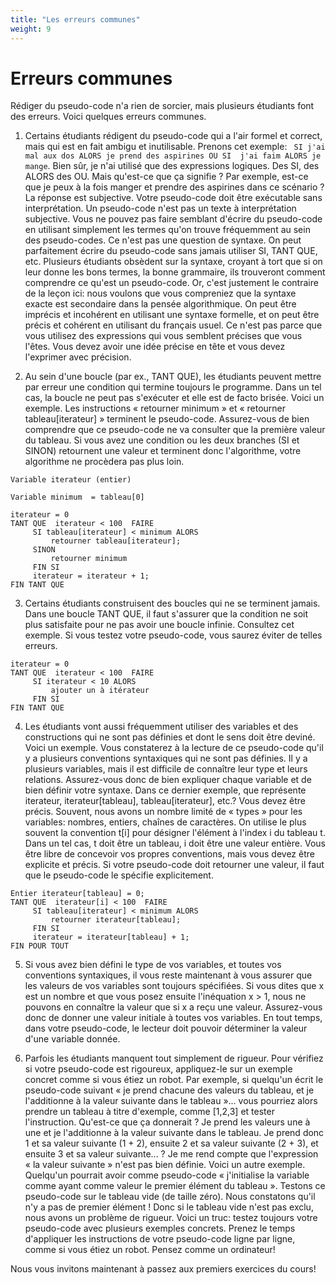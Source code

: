 ```yaml
---
title: "Les erreurs communes"
weight: 9
---
```



# Erreurs communes

Rédiger du pseudo-code n'a rien de sorcier, mais plusieurs étudiants font des erreurs. Voici quelques erreurs communes.

1. Certains étudiants rédigent du pseudo-code qui a l'air formel et correct, mais qui est en fait ambigu et inutilisable. Prenons cet exemple: ` SI j'ai mal aux dos ALORS je prend des aspirines OU SI  j'ai faim ALORS je mange`. Bien sûr, je n'ai utilisé que des expressions logiques. Des SI, des ALORS des OU. Mais qu'est-ce que ça signifie ? Par exemple, est-ce que je peux à la fois manger et prendre des aspirines dans ce scénario ? La réponse est subjective. Votre pseudo-code doit être exécutable sans interprétation. Un pseudo-code n'est pas un texte à interprétation subjective. Vous ne pouvez pas faire semblant d'écrire du pseudo-code en utilisant simplement les termes qu'on trouve fréquemment au sein des pseudo-codes. Ce n'est pas une question de syntaxe. On peut parfaitement écrire du pseudo-code sans jamais utiliser SI, TANT QUE, etc. Plusieurs étudiants obsèdent sur la syntaxe, croyant à tort que si on leur donne les bons termes, la bonne grammaire, ils trouveront comment comprendre ce qu'est un pseudo-code. Or, c'est justement le contraire de la leçon ici: nous voulons que vous compreniez que la syntaxe exacte est secondaire dans la pensée algorithmique. On peut être imprécis et incohérent en utilisant une syntaxe formelle, et on peut être précis et cohérent en utilisant du français usuel. Ce n'est pas parce que vous utilisez des expressions qui vous semblent précises que vous l'êtes. Vous devez avoir une idée précise en tête et vous devez l'exprimer avec précision.

2. Au sein d'une boucle (par ex., TANT QUE), les étudiants peuvent mettre par erreur une condition qui termine toujours le programme. Dans un tel cas, la boucle ne peut pas s'exécuter et elle est de facto brisée. Voici un exemple. Les instructions «&nbsp;retourner minimum&nbsp;» et «&nbsp;retourner tableau[iterateur]&nbsp;» terminent le pseudo-code. Assurez-vous de bien comprendre que ce pseudo-code ne va consulter que la première valeur du tableau. Si vous avez une condition ou les deux branches (SI et SINON) retournent une valeur et terminent donc l'algorithme, votre algorithme ne procèdera pas plus loin. 

```
Variable iterateur (entier)

Variable minimum  = tableau[0] 

iterateur = 0
TANT QUE  iterateur < 100  FAIRE
     SI tableau[iterateur] < minimum ALORS
         retourner tableau[iterateur];
     SINON
         retourner minimum
     FIN SI
     iterateur = iterateur + 1;
FIN TANT QUE
```



3. Certains étudiants construisent des boucles qui ne se terminent jamais. Dans une boucle TANT QUE, il faut s'assurer que la condition ne soit plus satisfaite pour ne pas avoir une boucle infinie. Consultez cet exemple. Si vous testez votre pseudo-code, vous saurez éviter de telles erreurs.

```
iterateur = 0
TANT QUE  iterateur < 100  FAIRE
     SI iterateur < 10 ALORS
         ajouter un à itérateur
     FIN SI
FIN TANT QUE
```


4. Les étudiants vont aussi fréquemment utiliser des variables et des constructions qui ne sont pas définies et dont le sens doit être deviné. Voici un exemple.  Vous constaterez à la lecture de ce pseudo-code qu'il y a plusieurs conventions syntaxiques qui ne sont pas définies. Il y a plusieurs variables, mais il est difficile de connaître leur type et leurs relations. Assurez-vous donc de bien expliquer chaque variable et de bien définir votre syntaxe. Dans ce dernier exemple, que représente iterateur, iterateur[tableau], tableau[iterateur], etc.? Vous devez être précis. Souvent, nous avons un nombre limité de «&nbsp;types&nbsp;» pour les variables: nombres, entiers, chaînes de caractères. On utilise le plus souvent la convention t[i] pour désigner l'élément à l'index i du tableau t. Dans un tel cas, t doit être un tableau, i doit être une valeur entière. Vous être libre de concevoir vos propres conventions, mais vous devez être explicite et précis. Si votre pseudo-code doit retourner une valeur, il faut que le pseudo-code le spécifie explicitement.

```
Entier iterateur[tableau] = 0;
TANT QUE  iterateur[i] < 100  FAIRE
     SI tableau[iterateur] < minimum ALORS
         retourner iterateur[tableau];
     FIN SI
     iterateur = iterateur[tableau] + 1;
FIN POUR TOUT
```


5. Si vous avez bien défini le type de vos variables, et toutes vos conventions syntaxiques, il vous reste maintenant à vous assurer que les valeurs de vos variables sont toujours spécifiées. Si vous dites que x est un nombre et que vous posez ensuite l'inéquation x > 1, nous ne pouvons en connaître la valeur que si x a reçu une valeur. Assurez-vous donc de donner une valeur initiale à toutes vos variables. En tout temps, dans votre pseudo-code, le lecteur doit pouvoir déterminer la valeur d'une variable donnée.

6. Parfois les étudiants manquent tout simplement de rigueur. Pour vérifiez si votre pseudo-code est rigoureux, appliquez-le sur un exemple concret comme si vous étiez un robot. Par exemple, si quelqu'un écrit le pseudo-code suivant «&nbsp;je prend chacune des valeurs du tableau, et je l'additionne à la valeur suivante dans le tableau&nbsp;»... vous pourriez alors prendre un tableau à titre d'exemple, comme [1,2,3] et tester l'instruction. Qu'est-ce que ça donnerait ? Je prend les valeurs une à une et je l'additionne à la valeur suivante dans le tableau. Je prend donc 1 et sa valeur suivante (1 + 2), ensuite 2 et sa valeur suivante (2 + 3), et ensuite 3 et sa valeur suivante... ? Je me rend compte que l'expression «&nbsp;la valeur suivante&nbsp;» n'est pas bien définie. Voici un autre exemple. Quelqu'un pourrait avoir comme pseudo-code «&nbsp;j'initialise la variable comme ayant comme valeur le premier élément du tableau&nbsp;». Testons ce pseudo-code sur le tableau vide (de taille zéro). Nous constatons qu'il n'y a pas de premier élément&nbsp;! Donc si le tableau vide n'est pas exclu, nous avons un problème de rigueur. Voici un truc: testez toujours votre pseudo-code avec plusieurs exemples concrets. Prenez le temps d'appliquer les instructions de votre pseudo-code ligne par ligne, comme si vous étiez un robot. Pensez comme un ordinateur!

Nous vous invitons maintenant à passez aux premiers exercices du cours!